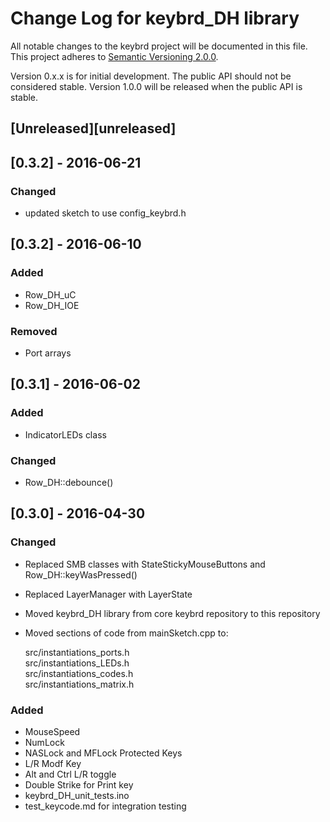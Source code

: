 # Change Log for keybrd_DH library
All notable changes to the keybrd project will be documented in this file.
This project adheres to [Semantic Versioning 2.0.0](http://semver.org/).

Version 0.x.x is for initial development. The public API should not be considered stable.
Version 1.0.0 will be released when the public API is stable.

## [Unreleased][unreleased]

## [0.3.2] - 2016-06-21
### Changed
* updated sketch to use config_keybrd.h

## [0.3.2] - 2016-06-10
### Added
* Row_DH_uC
* Row_DH_IOE

### Removed
* Port arrays

## [0.3.1] - 2016-06-02
### Added
* IndicatorLEDs class

### Changed
* Row_DH::debounce()

## [0.3.0] - 2016-04-30
### Changed
* Replaced SMB classes with StateStickyMouseButtons and Row_DH::keyWasPressed() 
* Replaced LayerManager with LayerState
* Moved keybrd_DH library from core keybrd repository to this repository
* Moved sections of code from mainSketch.cpp to:

    src/instantiations_ports.h<br>
    src/instantiations_LEDs.h<br>
    src/instantiations_codes.h<br>
    src/instantiations_matrix.h

### Added
* MouseSpeed
* NumLock
* NASLock and MFLock Protected Keys
* L/R Modf Key
* Alt and Ctrl L/R toggle
* Double Strike for Print key
* keybrd_DH_unit_tests.ino
* test_keycode.md for integration testing
